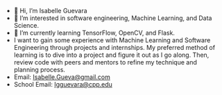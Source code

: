 - 👋 Hi, I’m Isabelle Guevara <br>
- 👀 I’m interested in software engineering, Machine Learning, and Data Science. <br>
- 🌱 I’m currently learning TensorFlow, OpenCV, and Flask.<br>
- I want to gain some experience with Machine Learning and Software Engineering through projects and internships. My preferred method of learning is to dive into a project and figure it out as I go along. Then, review code with peers and mentors to refine my technique and planning process. <br>
- Email: Isabelle.Gueva@gmail.com
- School Email: Igguevara@cpp.edu
